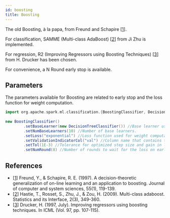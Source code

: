 ```yaml
---
id: boosting
title: Boosting
---
```


The old Boosting, à la papa, from Freund and Schapire [[1](#references)].

For classification, SAMME (Multi-class AdaBoost) [[2](#references)] from Ji Zhu is implemented.

For regression, R2 (Improving Regressors using Boosting Techniques) [[3](#references)] from H. Drucker has been chosen.

For convenience, a N Round early stop is available.

## Parameters

The parameters available for Boosting are related to early stop and the loss function for weight computation.

```scala
import org.apache.spark.ml.classification.{BoostingClassifier, DecisionTreeClassifier}
        
new BoostingClassifier()
        .setBaseLearner(new DecisionTreeClassifier()) //Base learner used by the meta-estimator.
        .setNumBaseLearners(10) //Number of base learners.
        .setLoss("exponential") //Loss function used for weight computation.
        .setValidationIndicatorCol("val") //Column name that contains true or false for the early stop data set.
        .setTol(1E-3) //Tolerance for optimized step size and gain in loss on early stop set.
        .setNumRound(8) //Number of rounds to wait for the loss on early stop set to decrease.               
```

## References

 * [[1](https://pdf.sciencedirectassets.com/272574/1-s2.0-S0022000000X00384/1-s2.0-S002200009791504X/main.pdf?X-Amz-Security-Token=AgoJb3JpZ2luX2VjEKP%2F%2F%2F%2F%2F%2F%2F%2F%2F%2FwEaCXVzLWVhc3QtMSJHMEUCID7xdi4RVOyBg2JyJaKf%2Bo1b0VB2lLHjOH7N4qiYc1zjAiEA1jYOFh6CjJQZmZ3QcaiDrtaD1P9fYiZkPZM6gR%2B%2FKF8q2gMIXBACGgwwNTkwMDM1NDY4NjUiDAVj5twFPKo1W86Ylyq3A1nD9LiuPFB7iWNzcbJyfjY0ZQjoHwoUo4yrPs9kyH3qntJCFhwM8v1I3278TKFu%2BAtZU%2BJP3OxpJeeXYZ5MPe5g8eYKuwDpdT9mubV3aWr2Vw3EjEkHrVBFE1%2B%2B8Ds3dc9mYqcV87AJCns5uL9mQbh3JTFGuuubYMLkQssmVky%2B3SUvOpW%2Bnl5BTq%2FPqaShPUVW7ky1CLk8%2B3INirdGvWsTeU5GZJRiJqpWYpAS9Qa0Km5BkIPDSHKh5u53tTIUXPqBW6P3MXr2k0XLqpFEIi0%2F8BHDaP%2FcI5EsMvsCFZDsZZAlXZn2Vm8MNZUOnRhOC%2BE2Q1R11o3hly2LGDfz74IihRvXDY40kHvfEwNmeK8y9p7j2NTVUeiNvdjdXpByoEJkmJduPiBVpsQ3SMM3Q6dIm%2BNVzJwMJyQioLcKI7kyC%2FvG6hF9z%2FGRAu7K7hRcbdW5XX2pTES9A5AK9LdeGxvhFThiGfODJaCTPwccTn%2Fw2gDP23uETJ0ldmaqRUJo6TB5LqgeoE6Ll0BwWRJSeUUHybTcVfbFmf6S0ItX42eM0%2Fv7qMsIIWU%2FUV6QRLpth7InXxm7KbUwqurI6wU6tAGcV%2FHkqjW5CYxpXREYK2hHWz12ZKxPV13aBjDyEjTvd85BW0VPpmOixpSlBdV67AnrWSBo1Coo0DNkscAwWepWNDTbZfwHaCd6q7pAyb0RvuD4URqwi2WDTahX9bRK%2BNTAA7vpnfSmv0qLqir02wSLYIP%2Fzf%2FXlhAKyb%2BPTaPhY1Y2JGWkqlykiOMsG2oP42c9LKEVDYkn7y%2Bv62TwYYGQylb%2By1xVnCY3cm9rAFgEGO%2BSWk4%3D&X-Amz-Algorithm=AWS4-HMAC-SHA256&X-Amz-Date=20190906T114916Z&X-Amz-SignedHeaders=host&X-Amz-Expires=300&X-Amz-Credential=ASIAQ3PHCVTY4UOJFHA3%2F20190906%2Fus-east-1%2Fs3%2Faws4_request&X-Amz-Signature=8bfc5bbd29b405a4b4d174cb515bdc2621ac4246c4e30f9a108b143169c0c6c2&hash=d85f9856ba204a5941472cb769535e404f48935a697c8f25a9d241024018527f&host=68042c943591013ac2b2430a89b270f6af2c76d8dfd086a07176afe7c76c2c61&pii=S002200009791504X&tid=spdf-9461bd1f-a6a2-4a1d-9bb1-a6ada11fbdc2&sid=f588c56f21cb124fa58b550402b796a79eb7gxrqb&type=client)] Freund, Y., & Schapire, R. E. (1997). A decision-theoretic generalization of on-line learning and an application to boosting. Journal of computer and system sciences, 55(1), 119-139.
 * [[2](https://web.stanford.edu/~hastie/Papers/samme.pdf)] Hastie, T., Rosset, S., Zhu, J., & Zou, H. (2009). Multi-class adaboost. Statistics and its Interface, 2(3), 349-360.
 * [[3](https://pdfs.semanticscholar.org/8d49/e2dedb817f2c3330e74b63c5fc86d2399ce3.pdf)] Drucker, H. (1997, July). Improving regressors using boosting techniques. In ICML (Vol. 97, pp. 107-115).
